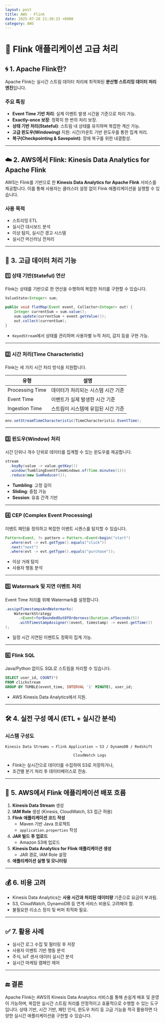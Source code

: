 ```yaml
---
layout: post
title: AWS - Flink
date: 2025-07-28 21:20:23 +0900
category: AWS
---
```

# 📘 Flink 애플리케이션 고급 처리

## 🌀 1. Apache Flink란?

Apache Flink는 실시간 스트림 데이터 처리에 최적화된 **분산형 스트리밍 데이터 처리 엔진**입니다.

### 주요 특징
- **Event Time 기반 처리**: 실제 이벤트 발생 시간을 기준으로 처리 가능.
- **Exactly-once 보장**: 정확히 한 번의 처리 보장.
- **상태 기반 처리(Stateful)**: 스트림 내 상태를 유지하며 복잡한 계산 가능.
- **고급 윈도우(Windowing)** 지원: 시간/카운트 기반 윈도우를 통한 집계 처리.
- **복구(Checkpointing & Savepoint)**: 장애 복구를 위한 내결함성.

---

## ☁️ 2. AWS에서 Flink: Kinesis Data Analytics for Apache Flink

AWS는 Flink를 기반으로 한 **Kinesis Data Analytics for Apache Flink** 서비스를 제공합니다. 이를 통해 사용자는 클러스터 설정 없이 Flink 애플리케이션을 실행할 수 있습니다.

### 사용 목적
- 스트리밍 ETL
- 실시간 대시보드 분석
- 이상 탐지, 실시간 경고 시스템
- 실시간 머신러닝 전처리

---

## 🧠 3. 고급 데이터 처리 기능

### 1️⃣ 상태 기반(Stateful) 연산

Flink는 상태를 기반으로 한 연산을 수행하여 복잡한 처리를 구현할 수 있습니다.

```java
ValueState<Integer> sum;

public void flatMap(Event event, Collector<Integer> out) {
    Integer currentSum = sum.value();
    sum.update(currentSum + event.getValue());
    out.collect(currentSum);
}
```

- `KeyedStream`에서 상태를 관리하며 사용자별 누적 처리, 감지 등을 구현 가능.

---

### 2️⃣ 시간 처리(Time Characteristic)

Flink는 세 가지 시간 처리 방식을 지원합니다.

| 유형         | 설명                                      |
|--------------|-------------------------------------------|
| Processing Time | 데이터가 처리되는 시스템 시간 기준 |
| Event Time      | 이벤트가 실제 발생한 시간 기준       |
| Ingestion Time  | 스트림이 시스템에 유입된 시간 기준   |

```java
env.setStreamTimeCharacteristic(TimeCharacteristic.EventTime);
```

---

### 3️⃣ 윈도우(Window) 처리

시간 단위나 개수 단위로 데이터를 집계할 수 있는 윈도우를 제공합니다.

```java
stream
  .keyBy(value -> value.getKey())
  .window(TumblingEventTimeWindows.of(Time.minutes(1)))
  .reduce(new SumReducer());
```

- **Tumbling**: 고정 길이
- **Sliding**: 중첩 가능
- **Session**: 유휴 간격 기반

---

### 4️⃣ CEP (Complex Event Processing)

이벤트 패턴을 정의하고 복잡한 이벤트 시퀀스를 탐지할 수 있습니다.

```java
Pattern<Event, ?> pattern = Pattern.<Event>begin("start")
  .where(evt -> evt.getType().equals("click"))
  .next("next")
  .where(evt -> evt.getType().equals("purchase"));
```

- 이상 거래 탐지
- 사용자 행동 분석

---

### 5️⃣ Watermark 및 지연 이벤트 처리

Event Time 처리를 위해 Watermark를 설정합니다.

```java
.assignTimestampsAndWatermarks(
    WatermarkStrategy
      .<Event>forBoundedOutOfOrderness(Duration.ofSeconds(5))
      .withTimestampAssigner((event, timestamp) -> event.getTime())
);
```

- 일정 시간 지연된 이벤트도 정확히 집계 가능.

---

### 6️⃣ Flink SQL

Java/Python 없이도 SQL로 스트림을 처리할 수 있습니다.

```sql
SELECT user_id, COUNT(*) 
FROM clickstream 
GROUP BY TUMBLE(event_time, INTERVAL '1' MINUTE), user_id;
```

- AWS Kinesis Data Analytics에서 지원.

---

## 🛠️ 4. 실전 구성 예시 (ETL + 실시간 분석)

### 시스템 구성도

```
Kinesis Data Streams → Flink Application → S3 / DynamoDB / Redshift
                                  ↘︎
                               CloudWatch Logs
```

- Flink는 실시간으로 데이터를 수집하여 S3로 저장하거나,
- 조건별 분기 처리 후 데이터베이스로 전송.

---

## 🧩 5. AWS에서 Flink 애플리케이션 배포 흐름

1. **Kinesis Data Stream** 생성
2. **IAM Role** 생성 (Kinesis, CloudWatch, S3 접근 허용)
3. **Flink 애플리케이션 코드 작성**
   - Maven 기반 Java 프로젝트
   - `application.properties` 작성
4. **JAR 빌드 후 업로드**
   - Amazon S3에 업로드
5. **Kinesis Data Analytics for Flink 애플리케이션 생성**
   - JAR 경로, IAM Role 설정
6. **애플리케이션 실행 및 모니터링**

---

## 💰 6. 비용 고려

- Kinesis Data Analytics는 **사용 시간과 처리된 데이터량** 기준으로 요금이 부과됨.
- S3, CloudWatch, DynamoDB 등 연계 서비스 비용도 고려해야 함.
- 불필요한 리소스 정지 및 버퍼 최적화 필요.

---

## ✅ 7. 활용 사례

- 실시간 로그 수집 및 필터링 후 저장
- 사용자 이벤트 기반 행동 분석
- 주식, IoT 센서 데이터 실시간 분석
- 실시간 마케팅 캠페인 제어

---

## 🔚 결론

Apache Flink는 AWS의 Kinesis Data Analytics 서비스를 통해 손쉽게 배포 및 운영이 가능하며, 복잡한 실시간 스트림 처리를 안정적이고 효율적으로 수행할 수 있는 도구입니다. 상태 기반, 시간 기반, 패턴 인식, 윈도우 처리 등 고급 기능을 적극 활용하면 다양한 실시간 애플리케이션을 구현할 수 있습니다.
